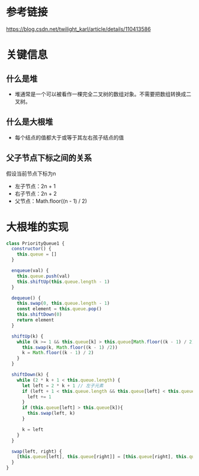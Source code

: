 # 参考链接
https://blog.csdn.net/twilight_karl/article/details/110413586

# 关键信息
## 什么是堆
- 堆通常是一个可以被看作一棵完全二叉树的数组对象。不需要把数组转换成二叉树。
## 什么是大根堆
- 每个结点的值都大于或等于其左右孩子结点的值

## 父子节点下标之间的关系
假设当前节点下标为n
- 左子节点：2n + 1
- 右子节点：2n + 2
- 父节点：Math.floor((n - 1) / 2)

# 大根堆的实现
```javascript
class PriorityQueue1 {
  constructor() {
    this.queue = []
  }

  enqueue(val) {
    this.queue.push(val)
    this.shiftUp(this.queue.length - 1)
  }

  dequeue() {
    this.swap(0, this.queue.length - 1)
    const element = this.queue.pop()
    this.shiftDown(0)
    return element
  }

  shiftUp(k) {
    while (k >= 1 && this.queue[k] > this.queue[Math.floor((k - 1) / 2)]) {
      this.swap(k, Math.floor((k - 1) /2))
      k = Math.floor((k - 1) / 2)
    }
  }

  shiftDown(k) {
    while (2 * k + 1 < this.queue.length) {
      let left = 2 * k + 1 // 左子元素
      if (left + 1 < this.queue.length && this.queue[left] < this.queue[left + 1]) { // 找到左右子元素较大的值
        left += 1
      }
      if (this.queue[left] > this.queue[k]){
        this.swap(left, k)
      }

      k = left
    }
  }

  swap(left, right) {
    [this.queue[left], this.queue[right]] = [this.queue[right], this.queue[left]]
  }
}
```
